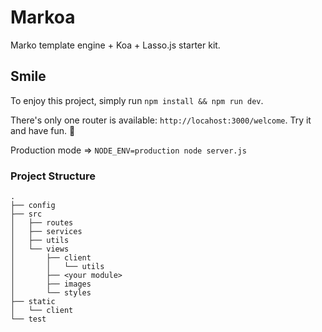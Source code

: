 # Markoa
Marko template engine + Koa + Lasso.js starter kit.

## Smile

To enjoy this project, simply run `npm install && npm run dev`.

There's only one router is available: `http://locahost:3000/welcome`. Try it and have fun. 🍻

Production mode => `NODE_ENV=production node server.js`

### Project Structure
```
.
├── config
├── src
│   ├── routes
│   ├── services
│   ├── utils
│   └── views
│       ├── client
│       │   └── utils
│       ├── <your module>
│       ├── images
│       └── styles
├── static
│   └── client
└── test
```
